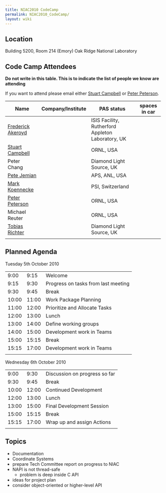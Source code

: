 ```yaml
---
title: NIAC2010 CodeCamp
permalink: NIAC2010_CodeCamp/
layout: wiki
---
```


Location
--------

Building 5200, Room 214 (Emory) Oak Ridge National Laboratory

Code Camp Attendees
-------------------

**Do not write in this table. This is to indicate the list of people we
know are attending**

If you want to attend please email either [Stuart
Campbell](User%3AStuart_Campbell "wikilink") or [Peter
Peterson](User%3APeter_Peterson "wikilink").

| Name                                                   | Company/Institute                                   | PAS status          | spaces in car |
|--------------------------------------------------------|-----------------------------------------------------|---------------------|---------------|
| [Frederick Akeroyd](User%3AFreddie_Akeroyd "wikilink") | | ISIS Facility, Rutherford Appleton Laboratory, UK | | awaiting approval |               |
| [Stuart Campbell](User%3AStuart_Campbell "wikilink")   | | ORNL, USA                                         | | approved          | 2             |
| Peter Chang                                            | | Diamond Light Source, UK                          | | awaiting approval |               |
| [Pete Jemian](User%3APete_Jemian "wikilink")           | | APS, ANL, USA                                     | | approved          |               |
| [Mark Koennecke](User%3AMark_Koennecke "wikilink")     | | PSI, Switzerland                                  | | awaiting approval |               |
| [Peter Peterson](User%3APeter_Peterson "wikilink")     | | ORNL, USA                                         | | approved          | 3             |
| Michael Reuter                                         | | ORNL, USA                                         | | approved          |               |
| [Tobias Richter](User%3ATobias_Richter "wikilink")     | | Diamond Light Source, UK                          | | approved          |               |
||

Planned Agenda
--------------

Tuesday 5th October 2010

|       |       |                                     |
|-------|-------|-------------------------------------|
| 9:00  | 9:15  | Welcome                             |
| 9:15  | 9:30  | Progress on tasks from last meeting |
| 9:30  | 9:45  | Break                               |
| 10:00 | 11:00 | Work Package Planning               |
| 11:00 | 12:00 | Prioritize and Allocate Tasks       |
| 12:00 | 13:00 | Lunch                               |
| 13:00 | 14:00 | Define working groups               |
| 14:00 | 15:00 | Development work in Teams           |
| 15:00 | 15:15 | Break                               |
| 15:15 | 17:00 | Development work in Teams           |
||

Wednesday 6th October 2010

|       |       |                               |
|-------|-------|-------------------------------|
| 9:00  | 9:30  | Discussion on progress so far |
| 9:30  | 9:45  | Break                         |
| 10:00 | 12:00 | Continued Development         |
| 12:00 | 13:00 | Lunch                         |
| 13:00 | 15:00 | Final Development Session     |
| 15:00 | 15:15 | Break                         |
| 15:15 | 17:00 | Wrap up and assign Actions    |
||

Topics
------

-   Documentation
-   Coordinate Systems
-   prepare Tech Committee report on progress to NIAC
-   NAPI is not thread-safe
    -   problem is deep inside C API
-   ideas for project plan
-   consider object-oriented or higher-level API

